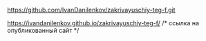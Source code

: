 https://github.com/IvanDanilenkov/zakrivayuschiy-teg-f.git 

https://ivandanilenkov.github.io/zakrivayuschiy-teg-f/ /* ссылка на опубликованный сайт */